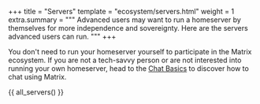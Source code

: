 +++
title = "Servers"
template = "ecosystem/servers.html"
weight = 1
extra.summary = """
Advanced users may want to run a homeserver by themselves for more independence
and sovereignty. Here are the servers advanced users can run.
"""
+++

You don't need to run your homeserver yourself to participate in the Matrix
ecosystem. If you are not a tech-savvy person or are not interested into running
your own homeserver, head to the [Chat Basics](/docs/chat_basics/) to discover
how to chat using Matrix.

{{ all_servers() }}
